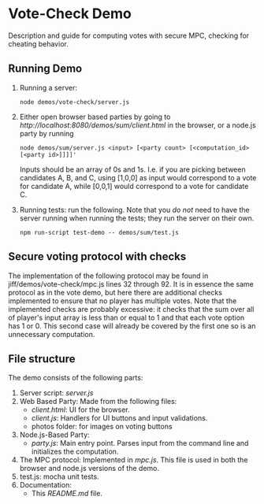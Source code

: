 # Vote-Check Demo

Description and guide for computing votes with secure MPC, checking for cheating behavior. 

## Running Demo
1. Running a server:
    ```shell
    node demos/vote-check/server.js
    ```

2. Either open browser based parties by going to *http://localhost:8080/demos/sum/client.html* in the browser, or a node.js party by running 
    ```shell
    node demos/sum/server.js <input> [<party count> [<computation_id> [<party id>]]]]'
    ```
    Inputs should be an array of 0s and 1s. I.e. if you are picking between candidates A, B, and C, using [1,0,0] as
    input would correspond to a vote for candidate A, while [0,0,1] would correspond to a vote for candidate C. 

3. Running tests: run the following. Note that you *do not* need to have the server running when running the tests; they run the server on their own.
    ```shell
    npm run-script test-demo -- demos/sum/test.js
    ```

## Secure voting protocol with checks

The implementation of the following protocol may be found in jiff/demos/vote-check/mpc.js lines 32 through 92. It is in essence the
same protocol as in the vote demo, but here there are additional checks implemented to ensure that no player has multiple
votes. Note that the implemented checks are probably excessive: it checks that the sum over all of player's input array
is less than or equal to 1 and that each vote option has 1 or 0. This second case will already be covered by the first one
so is an unnecessary computation. 

## File structure
The demo consists of the following parts:
1. Server script: *server.js*
2. Web Based Party: Made from the following files:
    * *client.html*: UI for the browser.
    * *client.js*: Handlers for UI buttons and input validations.
    * photos folder: for images on voting buttons
3. Node.js-Based Party: 
    * *party.js*: Main entry point. Parses input from the command line and initializes the computation.
4. The MPC protocol: Implemented in *mpc.js*. This file is used in both the browser and node.js versions of the demo.
5. test.js: mocha unit tests.
6. Documentation:
    * This *README.md* file.

